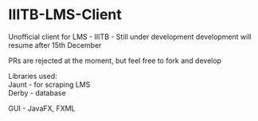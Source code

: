 # IIITB-LMS-Client
Unofficial client for LMS - IIITB - Still under development
development will resume after 15th December

PRs are rejected at the moment, but feel free to fork and develop  

Libraries used:  
Jaunt - for scraping LMS  
Derby - database  

GUI - JavaFX, FXML
